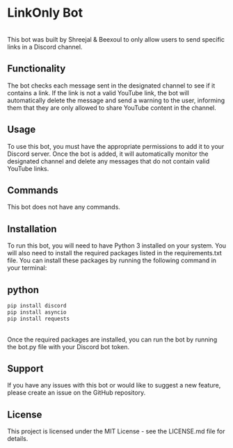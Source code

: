 <H1>LinkOnly Bot</H1>
<br>
This bot was built by Shreejal & Beexoul  to only allow users to send specific links in a Discord channel.
<br>
<h2>Functionality</h2>
The bot checks each message sent in the designated channel to see if it contains a link. If the link is not a valid YouTube link, the bot will automatically delete the message and send a warning to the user, informing them that they are only allowed to share YouTube content in the channel.
<br>
<h2>Usage</h2>
To use this bot, you must have the appropriate permissions to add it to your Discord server. Once the bot is added, it will automatically monitor the designated channel and delete any messages that do not contain valid YouTube links.
<br>
<h2>Commands</h2>
This bot does not have any commands.
<br>

<h2>Installation</h2>
To run this bot, you will need to have Python 3 installed on your system. You will also need to install the required packages listed in the requirements.txt file. You can install these packages by running the following command in your terminal:
<br>
<h2>python</h2>

```bash
pip install discord
pip install asyncio
pip install requests
```

<br>
Once the required packages are installed, you can run the bot by running the bot.py file with your Discord bot token.
<br>
<h2>Support</h2>
If you have any issues with this bot or would like to suggest a new feature, please create an issue on the GitHub repository.
<br>
<h2>License</h2>
This project is licensed under the MIT License - see the LICENSE.md file for details.




